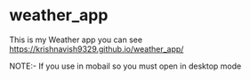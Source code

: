 # weather_app
This is my Weather app 
you can see https://krishnavish9329.github.io/weather_app/

NOTE:-  If you use in mobail so you must open in desktop mode
